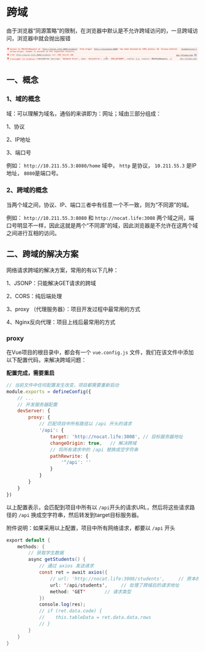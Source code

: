 # 跨域

由于浏览器“同源策略”的限制，在浏览器中默认是不允许跨域访问的，一旦跨域访问，浏览器中就会抛出报错

![image-20230531211150552](07.跨域/image-20230531211150552.png)

## 一、概念

### 1、域的概念

域：可以理解为域名，通俗的来讲即为：网址；域由三部分组成：

1、协议

2、IP地址

3、端口号

例如： `http://10.211.55.3:8080/home` 域中， `http` 是协议， `10.211.55.3` 是IP地址， `8080`是端口号。

### 2、跨域的概念

当两个域之间，协议、IP、端口三者中有任意一个不一致，则为“不同源”的域。

例如： `http://10.211.55.3:8080` 和 `http://nocat.life:3008` 两个域之间，端口号明显不一样，因此这就是两个“不同源”的域，因此浏览器是不允许在这两个域之间进行互相的访问。

## 二、跨域的解决方案

网络请求跨域的解决方案，常用的有以下几种：

1、JSONP：只能解决GET请求的跨域

2、CORS：纯后端处理

3、proxy （代理服务器）：项目开发过程中最常用的方式

4、Nginx反向代理：项目上线后最常用的方式

### proxy

在Vue项目的根目录中，都会有一个 `vue.config.js` 文件，我们在该文件中添加以下配置代码，来解决跨域问题：

**配置完成，需要重启**

```javascript
// 当前文件中任何配置发生改变，项目都需要重新启动
module.exports = defineConfig({
	// ...
	// 开发服务器配置
	devServer: {
		proxy: {
			// 匹配项目中所有路径以 /api 开头的请求
			'/api': {
				target: 'http://nocat.life:3008', // 目标服务器地址
				changeOrigin: true,   // 解决跨域
				// 将所有请求中的 /api 替换成空字符串
				pathRewrite: {
					'^/api': ''
				}
			}
		}
	}
})

```

以上配置表示，会匹配到项目中所有以 `/api`开头的请求URL，然后将这些请求路径的 `/api` 换成空字符串，然后转发到target目标服务器。

附件说明：如果采用以上配置，项目中所有网络请求，都要以 `/api` 开头

```java
export default {
    methods: {
        // 获取学生数据
        async getStudents() {
            // 通过 axios 发送请求
            const ret = await axios({
                // url: 'http://nocat.life:3008/students',     // 原本的请求地址
                url: '/api/students',     // 处理了跨域后的请求地址
                method: 'GET'       // 请求类型
            })
            console.log(res);
            // if (ret.data.code) {
            //    this.tableData = ret.data.data.rows
            // }
        }
    }
}
```

